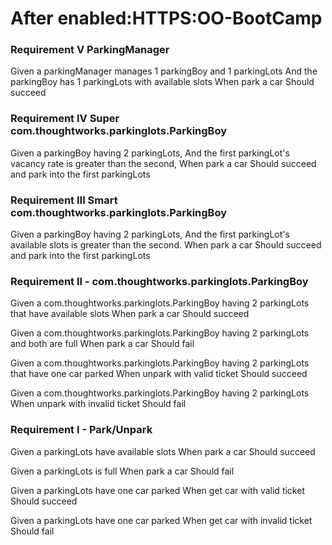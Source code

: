 After enabled:HTTPS:OO-BootCamp
===========

### Requirement V ParkingManager

Given a parkingManager manages 1 parkingBoy and 1 parkingLots
And the parkingBoy has 1 parkingLots with available slots
When park a car
Should succeed


### Requirement IV Super com.thoughtworks.parkinglots.ParkingBoy

Given a parkingBoy having 2 parkingLots,
And the first parkingLot's vacancy rate is greater than the second,
When park a car
Should succeed and park into the first parkingLots


### Requirement III Smart com.thoughtworks.parkinglots.ParkingBoy

Given a parkingBoy having 2 parkingLots,
And the first parkingLot's available slots is greater than the second.
When park a car
Should succeed and park into the first parkingLots



### Requirement II - com.thoughtworks.parkinglots.ParkingBoy

Given a com.thoughtworks.parkinglots.ParkingBoy having 2 parkingLots that have available slots
When park a car
Should succeed

Given a com.thoughtworks.parkinglots.ParkingBoy having 2 parkingLots and both are full
When park a car
Should fail

Given a com.thoughtworks.parkinglots.ParkingBoy having 2 parkingLots that have one car parked
When unpark with valid ticket
Should succeed

Given a com.thoughtworks.parkinglots.ParkingBoy having 2 parkingLots
When unpark with invalid ticket
Should fail

### Requirement I - Park/Unpark

Given a parkingLots have available slots
When park a car
Should succeed

Given a parkingLots is full
When park a car
Should fail

Given a parkingLots have one car parked
When get car with valid ticket
Should succeed

Given a parkingLots have one car parked
When get car with invalid ticket
Should fail
